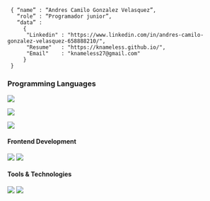 <!--div style="text-align:center"><img src="./img/welcome.png" alt="background" style="width:70%; margin-left:auto; margin-right:auto; display: block; width:300px"/></div-->

```shell
 { “name” : “Andres Camilo Gonzalez Velasquez”,
   “role” : “Programador junior”,
   “data” : 
     { 
      "Linkedin" : "https://www.linkedin.com/in/andres-camilo-gonzalez-velasquez-658888210/", 
      "Resume"   : "https://knameless.github.io/",
      "Email"    : "knameless27@gmail.com"
     }
 }
```

<h3>Programming Languages</h3>
<p>
  <img src="https://img.shields.io/badge/JavaScript-F7DF1E?style=for-the-badge&logo=javascript&logoColor=black">
</p>
<p>
  <img src="https://img.shields.io/badge/Cpp-2528FF?style=for-the-badge&logo=Cpp&logoColor=black">
</p>
<p>
  <img src="https://img.shields.io/badge/☕-Java-FF8300">
</p>
<h4>Frontend Development</h4>
<p>
  <img src="https://cdn-icons-png.flaticon.com/512/732/732212.png">
  <img src="https://img.shields.io/badge/CSS3-1572B6?style=for-the-badge&logo=css3&logoColor=white">
</p>
<h4>Tools & Technologies</h4>
<p>
  <img src="https://img.shields.io/badge/Git-F05032?style=for-the-badge&logo=git&logoColor=white">
  <img src="https://img.shields.io/badge/GitHub-100000?style=for-the-badge&logo=github&logoColor=white">
</p>
